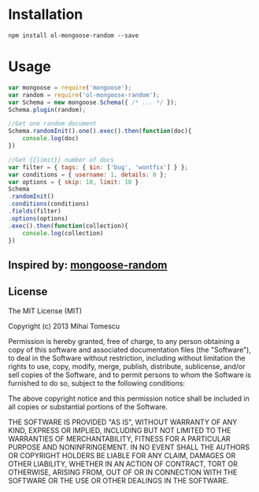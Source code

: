 # Installation
`npm install ol-mongoose-random --save` 

# Usage
```javascript
var mongoose = require('mongoose');
var random = require('ol-mongoose-random');
var Schema = new mongoose.Schema({ /* ... */ });
Schema.plugin(random);

//Get one random document
Schema.randomInit().one().exec().then(function(doc){
    console.log(doc)
})

//Get {{limit}} number of docs
var filter = { tags: { $in: ['bug', 'wontfix'] } };
var conditions = { username: 1, details: 0 };
var options = { skip: 10, limit: 10 }
Schema
.randomInit()
.conditions(conditions)
.fields(filter)
.options(options)
.exec().then(function(collection){
    console.log(collection)
})
```
## Inspired by: [mongoose-random](https://github.com/matomesc/mongoose-random) 

## License

The MIT License (MIT)

Copyright (c) 2013 Mihai Tomescu

Permission is hereby granted, free of charge, to any person obtaining a copy
of this software and associated documentation files (the "Software"), to deal
in the Software without restriction, including without limitation the rights
to use, copy, modify, merge, publish, distribute, sublicense, and/or sell
copies of the Software, and to permit persons to whom the Software is
furnished to do so, subject to the following conditions:

The above copyright notice and this permission notice shall be included in
all copies or substantial portions of the Software.

THE SOFTWARE IS PROVIDED "AS IS", WITHOUT WARRANTY OF ANY KIND, EXPRESS OR
IMPLIED, INCLUDING BUT NOT LIMITED TO THE WARRANTIES OF MERCHANTABILITY,
FITNESS FOR A PARTICULAR PURPOSE AND NONINFRINGEMENT. IN NO EVENT SHALL THE
AUTHORS OR COPYRIGHT HOLDERS BE LIABLE FOR ANY CLAIM, DAMAGES OR OTHER
LIABILITY, WHETHER IN AN ACTION OF CONTRACT, TORT OR OTHERWISE, ARISING FROM,
OUT OF OR IN CONNECTION WITH THE SOFTWARE OR THE USE OR OTHER DEALINGS IN
THE SOFTWARE.